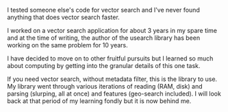 I tested someone else's code for vector search and I've never found anything that does vector search faster.

I worked on a vector search application for about 3 years in my spare time and at the time of writing, the author of the usearch library has been working on the same problem for 10 years.

I have decided to move on to other fruitful pursuits but I learned so much about computing by getting into the granular details of this one task.

If you need vector search, without metadata filter, this is the library to use. My library went through various iterations of reading (RAM, disk) and parsing (slurping, all at once) and features (geo-search included). I will look back at that period of my learning fondly but it is now behind me.
